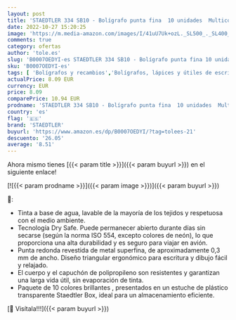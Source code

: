 ```yaml
---
layout: post
title: 'STAEDTLER 334 SB10 - Bolígrafo punta fina  10 unidades  Multicolor'
date: 2022-10-27 15:20:25
image: 'https://m.media-amazon.com/images/I/41uU7Uk+ozL._SL500_._SL400_.jpg'
comments: true
category: ofertas
author: 'tole.es'
slug: 'B0007OEDYI-es STAEDTLER 334 SB10 - Bolígrafo punta fina 10 unidades...'
sku: 'B0007OEDYI-es'
tags: [ 'Bolígrafos y recambios','Bolígrafos, lápices y útiles de escritura','Oficina y papelería','Rotuladores de punta fina','bolígrafo','staedtler','🇪🇸', ]
actualPrice: 8.09 EUR
currency: EUR
price: 8.09
comparePrice: 10.94 EUR
prodname: 'STAEDTLER 334 SB10 - Bolígrafo punta fina  10 unidades  Multicolor'
country: 'es'
flag: '🇪🇸'
brand: 'STAEDTLER'
buyurl: 'https://www.amazon.es/dp/B0007OEDYI/?tag=tolees-21'
descuento: '26.05'
average: '8.51'
---
```


Ahora mismo tienes [{{< param title >}}]({{< param buyurl >}}) en el siguiente enlace!

[![{{< param prodname >}}]({{< param image >}})]({{< param buyurl >}})

🔎:

- Tinta a base de agua, lavable de la mayoría de los tejidos y respetuosa con el medio ambiente.
- Tecnología Dry Safe. Puede permanecer abierto durante días sin secarse (según la norma ISO 554, excepto colores de neón), lo que proporciona una alta durabilidad y es seguro para viajar en avión.
- Punta redonda revestida de metal superfina, de aproximadamente 0,3 mm de ancho. Diseño triangular ergonómico para escritura y dibujo fácil y relajado.
- El cuerpo y el capuchón de polipropileno son resistentes y garantizan una larga vida útil, sin evaporación de tinta.
- Paquete de 10 colores brillantes , presentados en un estuche de plástico transparente Staedtler Box, ideal para un almacenamiento eficiente.

[🛒 Visítala!!!]({{< param buyurl >}})

